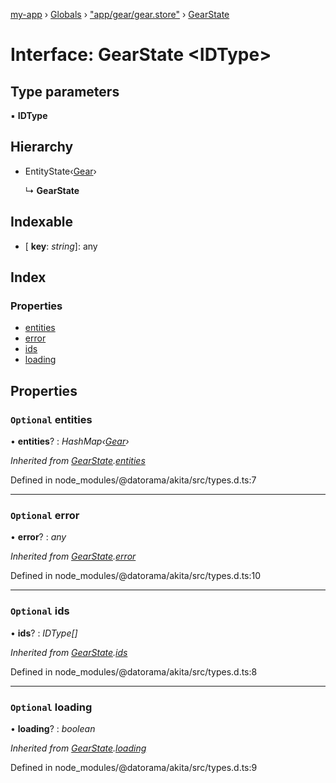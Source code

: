 [my-app](../README.md) › [Globals](../globals.md) › ["app/gear/gear.store"](../modules/_app_gear_gear_store_.md) › [GearState](_app_gear_gear_store_.gearstate.md)

# Interface: GearState <**IDType**>

## Type parameters

▪ **IDType**

## Hierarchy

* EntityState‹[Gear](_app_gear_gear_model_.gear.md)›

  ↳ **GearState**

## Indexable

* \[ **key**: *string*\]: any

## Index

### Properties

* [entities](_app_gear_gear_store_.gearstate.md#optional-entities)
* [error](_app_gear_gear_store_.gearstate.md#optional-error)
* [ids](_app_gear_gear_store_.gearstate.md#optional-ids)
* [loading](_app_gear_gear_store_.gearstate.md#optional-loading)

## Properties

### `Optional` entities

• **entities**? : *HashMap‹[Gear](_app_gear_gear_model_.gear.md)›*

*Inherited from [GearState](_app_gear_gear_store_.gearstate.md).[entities](_app_gear_gear_store_.gearstate.md#optional-entities)*

Defined in node_modules/@datorama/akita/src/types.d.ts:7

___

### `Optional` error

• **error**? : *any*

*Inherited from [GearState](_app_gear_gear_store_.gearstate.md).[error](_app_gear_gear_store_.gearstate.md#optional-error)*

Defined in node_modules/@datorama/akita/src/types.d.ts:10

___

### `Optional` ids

• **ids**? : *IDType[]*

*Inherited from [GearState](_app_gear_gear_store_.gearstate.md).[ids](_app_gear_gear_store_.gearstate.md#optional-ids)*

Defined in node_modules/@datorama/akita/src/types.d.ts:8

___

### `Optional` loading

• **loading**? : *boolean*

*Inherited from [GearState](_app_gear_gear_store_.gearstate.md).[loading](_app_gear_gear_store_.gearstate.md#optional-loading)*

Defined in node_modules/@datorama/akita/src/types.d.ts:9
